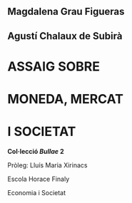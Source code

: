 ## Magdalena Grau Figueras

## Agustí Chalaux de Subirà

ASSAIG SOBRE
============

MONEDA, MERCAT
==============

I SOCIETAT
==========

**Col·lecció *****Bullae***** 2**

Pròleg: Lluís Maria Xirinacs

Escola Horace Finaly

Economia i Societat


